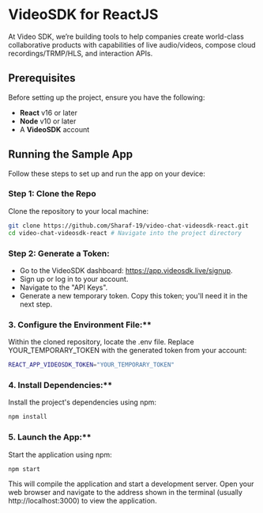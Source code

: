 # VideoSDK for ReactJS
At Video SDK, we’re building tools to help companies create world-class collaborative products with capabilities of live audio/videos, compose cloud recordings/TRMP/HLS, and interaction APIs.

## Prerequisites
Before setting up the project, ensure you have the following:
- **React** v16 or later
- **Node** v10 or later
- A **VideoSDK** account

## Running the Sample App
Follow these steps to set up and run the app on your device:

### Step 1: Clone the Repo
Clone the repository to your local machine:
```bash
git clone https://github.com/Sharaf-19/video-chat-videosdk-react.git
cd video-chat-videosdk-react # Navigate into the project directory
```

### Step 2: Generate a Token:

- Go to the VideoSDK dashboard: https://app.videosdk.live/signup.
- Sign up or log in to your account.
- Navigate to the "API Keys".
- Generate a new temporary token. Copy this token; you'll need it in the next step.

### 3. Configure the Environment File:**

Within the cloned repository, locate the .env file. Replace YOUR_TEMPORARY_TOKEN with the generated token from your account:

```bash
REACT_APP_VIDEOSDK_TOKEN="YOUR_TEMPORARY_TOKEN"
```

### 4. Install Dependencies:**

Install the project's dependencies using npm:

```bash
npm install
```

### 5. Launch the App:**

Start the application using npm:

```bash
npm start
```
This will compile the application and start a development server. Open your web browser and navigate to the address shown in the terminal (usually http://localhost:3000) to view the application.



